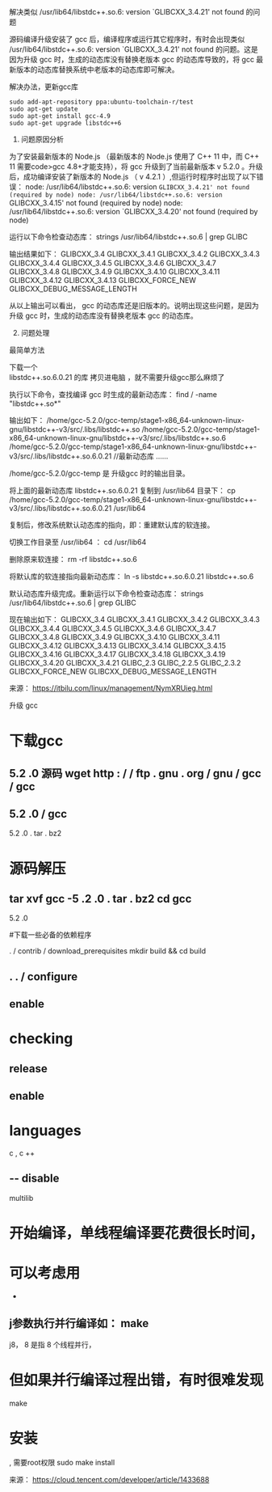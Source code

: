 解决类似 /usr/lib64/libstdc++.so.6: version `GLIBCXX_3.4.21' not found 的问题


源码编译升级安装了 gcc 后，编译程序或运行其它程序时，有时会出现类似 /usr/lib64/libstdc++.so.6: version `GLIBCXX_3.4.21' not found 的问题。这是因为升级 gcc 时，生成的动态库没有替换老版本 gcc 的动态库导致的，将 gcc 最新版本的动态库替换系统中老版本的动态库即可解决。


解决办法，更新gcc库
```
sudo add-apt-repository ppa:ubuntu-toolchain-r/test
sudo apt-get update
sudo apt-get install gcc-4.9
sudo apt-get upgrade libstdc++6
```


1. 问题原因分析

为了安装最新版本的 Node.js （最新版本的 Node.js 使用了 C++ 11 中，而 C++ 11 需要code>gcc 4.8+才能支持），将 gcc 升级到了当前最新版本 v 5.2.0 。升级后，成功编译安装了新版本的 Node.js （ v 4.2.1 ）,但运行时程序时出现了以下错误：
node: /usr/lib64/libstdc++.so.6: version `GLIBCXX_3.4.21' not found (required by node)
node: /usr/lib64/libstdc++.so.6: version `GLIBCXX_3.4.15' not found (required by node)
node: /usr/lib64/libstdc++.so.6: version `GLIBCXX_3.4.20' not found (required by node)

运行以下命令检查动态库：
strings /usr/lib64/libstdc++.so.6 | grep GLIBC




输出结果如下：
GLIBCXX_3.4
GLIBCXX_3.4.1
GLIBCXX_3.4.2
GLIBCXX_3.4.3
GLIBCXX_3.4.4
GLIBCXX_3.4.5
GLIBCXX_3.4.6
GLIBCXX_3.4.7
GLIBCXX_3.4.8
GLIBCXX_3.4.9
GLIBCXX_3.4.10
GLIBCXX_3.4.11
GLIBCXX_3.4.12
GLIBCXX_3.4.13
GLIBCXX_FORCE_NEW
GLIBCXX_DEBUG_MESSAGE_LENGTH

从以上输出可以看出， gcc 的动态库还是旧版本的。说明出现这些问题，是因为升级 gcc 时，生成的动态库没有替换老版本 gcc 的动态库。


2. 问题处理


最简单方法

下载一个  
libstdc++.so.6.0.21 的库 拷贝进电脑 ，就不需要升级gcc那么麻烦了

执行以下命令，查找编译 gcc 时生成的最新动态库：
find / -name "libstdc++.so*"

输出如下：
/home/gcc-5.2.0/gcc-temp/stage1-x86_64-unknown-linux-gnu/libstdc++-v3/src/.libs/libstdc++.so
/home/gcc-5.2.0/gcc-temp/stage1-x86_64-unknown-linux-gnu/libstdc++-v3/src/.libs/libstdc++.so.6
/home/gcc-5.2.0/gcc-temp/stage1-x86_64-unknown-linux-gnu/libstdc++-v3/src/.libs/libstdc++.so.6.0.21  //最新动态库
……


/home/gcc-5.2.0/gcc-temp 是 升级gcc 时的输出目录。

将上面的最新动态库 libstdc++.so.6.0.21 复制到 /usr/lib64 目录下：
cp /home/gcc-5.2.0/gcc-temp/stage1-x86_64-unknown-linux-gnu/libstdc++-v3/src/.libs/libstdc++.so.6.0.21 /usr/lib64




复制后，修改系统默认动态库的指向，即：重建默认库的软连接。

切换工作目录至 /usr/lib64 ：
cd /usr/lib64

删除原来软连接：
rm -rf libstdc++.so.6

将默认库的软连接指向最新动态库：
ln -s libstdc++.so.6.0.21 libstdc++.so.6




默认动态库升级完成。重新运行以下命令检查动态库：
strings /usr/lib64/libstdc++.so.6 | grep GLIBC

现在输出如下：
GLIBCXX_3.4
GLIBCXX_3.4.1
GLIBCXX_3.4.2
GLIBCXX_3.4.3
GLIBCXX_3.4.4
GLIBCXX_3.4.5
GLIBCXX_3.4.6
GLIBCXX_3.4.7
GLIBCXX_3.4.8
GLIBCXX_3.4.9
GLIBCXX_3.4.10
GLIBCXX_3.4.11
GLIBCXX_3.4.12
GLIBCXX_3.4.13
GLIBCXX_3.4.14
GLIBCXX_3.4.15
GLIBCXX_3.4.16
GLIBCXX_3.4.17
GLIBCXX_3.4.18
GLIBCXX_3.4.19
GLIBCXX_3.4.20
GLIBCXX_3.4.21
GLIBC_2.3
GLIBC_2.2.5
GLIBC_2.3.2
GLIBCXX_FORCE_NEW
GLIBCXX_DEBUG_MESSAGE_LENGTH


来源： 
https://itbilu.com/linux/management/NymXRUieg.html











升级 gcc


# 下载gcc 
5.2
.0
源码
wget http
:
/
/
ftp
.
gnu
.
org
/
gnu
/
gcc
/
gcc
-
5.2
.0
/
gcc
-
5.2
.0
.
tar
.
bz2
# 源码解压
tar xvf gcc
-5
.2
.0
.
tar
.
bz2 
cd gcc
-
5.2
.0

#下载一些必备的依赖程序

.
/
contrib
/
download_prerequisites
mkdir build 
&&
 cd build

.
.
/
configure 
--
enable
-
checking
=
release 
--
enable
-
languages
=
c
,
c
++
 
--
disable
-
multilib
# 开始编译，单线程编译要花费很长时间，
# 可以考虑用
-
j参数执行并行编译如： make 
-
j8， 
8
是指
8
个线程并行，
# 但如果并行编译过程出错，有时很难发现
make
# 安装
,
需要root权限
sudo make install


来源： 
https://cloud.tencent.com/developer/article/1433688